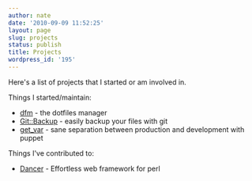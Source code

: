 ```yaml
---
author: nate
date: '2010-09-09 11:52:25'
layout: page
slug: projects
status: publish
title: Projects
wordpress_id: '195'
---
```


Here's a list of projects that I started or am involved in.

Things I started/maintain:
<ul>
	<li><a href="/projects/dfm/">dfm</a> - the dotfiles manager</li>
	<li><a href="/projects/gitbackup/">Git::Backup</a> - easily backup your files with git</li>
	<li><a href="http://github.com/mediatemple/get_var">get_var</a> - sane separation between production and development with puppet</li>
</ul>
Things I've contributed to:
<ul>
	<li><a href="http://perldancer.org/">Dancer</a> - Effortless web framework for perl</li>
</ul>
